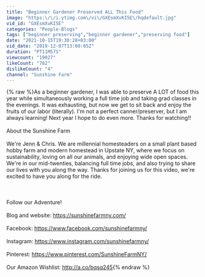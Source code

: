 ```yaml
---
title: "Beginner Gardener Preserved ALL This Food"
image: "https:\/\/i.ytimg.com\/vi\/GXEsmXvKI5E\/hqdefault.jpg"
vid_id: "GXEsmXvKI5E"
categories: "People-Blogs"
tags: ["beginner preserving","beginner gardener","preserving food"]
date: "2021-10-15T19:30:28+03:00"
vid_date: "2019-12-07T13:00:05Z"
duration: "PT11M57S"
viewcount: "19027"
likeCount: "782"
dislikeCount: "4"
channel: "Sunshine Farm"
---
```

{% raw %}As a beginner gardener, I was able to preserve A LOT of food this year while simultaneously working a full time job and taking grad classes in the evenings. It was exhausting, but now we get to sit back and enjoy the fruits of our labor (literally). I'm not a perfect canner/preserver, but I am always learning! Next year I hope to do even more. Thanks for watching!!<br /><br />About the Sunshine Farm<br /><br />We're Jenn &amp; Chris. We are millennial homesteaders on a small plant based hobby farm and modern homestead in Upstate NY, where we focus on sustainability, loving on all our animals, and enjoying wide open spaces. We're in our mid-twenties, balancing full time jobs, and also trying to share our lives with you along the way. Thanks for joining us for this video, we're excited to have you along for the ride. <br /><br /><br /><br />Follow our Adventure! <br /><br />Blog and website: <a rel="nofollow" target="blank" href="https://sunshinefarmny.com/">https://sunshinefarmny.com/</a><br /><br />Facebook: <a rel="nofollow" target="blank" href="https://www.facebook.com/sunshinefarmny/">https://www.facebook.com/sunshinefarmny/</a><br /><br />Instagram: <a rel="nofollow" target="blank" href="https://www.instagram.com/sunshinefarmny/">https://www.instagram.com/sunshinefarmny/</a><br /><br />Pinterest: <a rel="nofollow" target="blank" href="https://www.pinterest.com/SunshineFarmNY/">https://www.pinterest.com/SunshineFarmNY/</a><br /><br />Our Amazon Wishlist: <a rel="nofollow" target="blank" href="http://a.co/bqsq245">http://a.co/bqsq245</a>{% endraw %}
